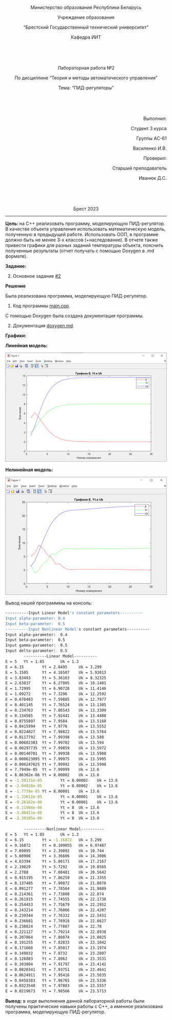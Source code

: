 <p align="center"> Министерство образования Республики Беларусь</p>
<p align="center">Учреждение образования</p>
<p align="center">“Брестский Государственный технический университет”</p>
<p align="center">Кафедра ИИТ</p>
<br><br><br>
<p align="center">Лабораторная работа №2</p>
<p align="center">По дисциплине “Теория и методы автоматического управления”</p>
<p align="center">Тема: “ПИД-регуляторы”</p>
<br><br><br>
<p align="right">Выполнил:</p>
<p align="right">Студент 3 курса</p>
<p align="right">Группы АС-61</p>
<p align="right">Василенко И.В.</p>
<p align="right">Проверил:</p>
<p align="right">Старший преподаватель</p>
<p align="right">Иванюк Д.С.</p>
<br><br><br>
<p align="center">Брест 2023</p>

---
<p> <strong> Цель: </strong>на C++ реализовать программу, моделирующую ПИД-регулятор. В качестве объекта управления использовать математическую модель, полученную в предыдущей работе. Использовать ООП, в программе должно быть не менее 3-х классов (+наследование). В отчете также привести графики для разных заданий температуры объекта, пояснить полученные результаты (отчет получать с помощью Doxygen в .md формате).</p>
<p> <strong> Задание: </strong> </p>

2. Основное задание [#2](../../../../tasks/task_02/readme.md)

<p> <strong> Решение </strong> </p>
<p>Была реализована программа, моделирующую ПИД-регулятор. 

1. Код программы [main.cpp](../src/main.cpp).

<p>С помощью Doxygen была создана документация программы.</p>

2. Документация [doxygen.md](doxygen.md).

<p> <strong> Графики: </strong> </p>
<p> <strong> Линейная модель: </strong> </p>

![](images/inear_model.png) 

<p> <strong> Нелинейная модель: </strong> </p>

![](images/nonlinear_model.png) 

<p>Вывод нашей программмы на консоль: </p>

``` bash
----------Input Linear Model's constant parameters----------
Input alpha-parameter: 0.4
Input beta-parameter:  0.5
----------Input Nonlinear Model's constant parameters----------
Input alpha-parameter:  0.4
Input beta-parameter:  0.5
Input gamma-parameter:  0.5
Input delta-parameter:  0.5
        ----------Linear Model----------
E = 5   Yt = 1.85       Uk = 1.3
E = 6.15        Yt = 2.8495     Uk = 3.299
E = 5.1505      Yt = 4.16507    Uk = 5.93013
E = 3.83493     Yt = 5.36163    Uk = 8.32325
E = 2.63837     Yt = 6.27005    Uk = 10.1401
E = 1.72995     Yt = 6.90728    Uk = 11.4146
E = 1.09272     Yt = 7.3296     Uk = 12.2592
E = 0.670403    Yt = 7.59885    Uk = 12.7977
E = 0.401145    Yt = 7.76524    Uk = 13.1305
E = 0.234763    Yt = 7.86543    Uk = 13.3309
E = 0.134565    Yt = 7.92441    Uk = 13.4488
E = 0.0755897   Yt = 7.9584     Uk = 13.5168
E = 0.0415994   Yt = 7.9776     Uk = 13.5552
E = 0.0224027   Yt = 7.98822    Uk = 13.5764
E = 0.0117792   Yt = 7.99398    Uk = 13.588
E = 0.00602383  Yt = 7.99702    Uk = 13.594
E = 0.00297735  Yt = 7.99859    Uk = 13.5972
E = 0.00140701  Yt = 7.99938    Uk = 13.5988
E = 0.000623095 Yt = 7.99975    Uk = 13.5995
E = 0.000247625 Yt = 7.99992    Uk = 13.5998
E = 7.7949e-05  Yt = 7.99999    Uk = 13.6
E = 8.06302e-06 Yt = 8.00002    Uk = 13.6
E = -1.59131e-05        Yt = 8.00002    Uk = 13.6
E = -2.04028e-05        Yt = 8.00002    Uk = 13.6
E = -1.7759e-05 Yt = 8.00001    Uk = 13.6
E = -1.33612e-05        Yt = 8.00001    Uk = 13.6
E = -9.28162e-06        Yt = 8.00001    Uk = 13.6
E = -6.11984e-06        Yt = 8  Uk = 13.6
E = -3.88411e-06        Yt = 8  Uk = 13.6
E = -2.39185e-06        Yt = 8  Uk = 13.6

        ----------Nonlinear Model----------
E = 5   Yt = 1.85       Uk = 1.3
E = 6.15        Yt = -1.16872   Uk = 3.299
E = 9.16872     Yt = 0.109055   Uk = 6.97487
E = 7.89095     Yt = 2.39092    Uk = 10.744
E = 5.60908     Yt = 3.36606    Uk = 14.3006
E = 4.63394     Yt = 5.80171    Uk = 17.2167
E = 2.19829     Yt = 5.7292     Uk = 19.0565
E = 2.2708      Yt = 7.08481    Uk = 20.5642
E = 0.915195    Yt = 7.86259    Uk = 21.3355
E = 0.137405    Yt = 7.90872    Uk = 21.8078
E = 0.091277    Yt = 7.78564    Uk = 21.9889
E = 0.214361    Yt = 7.73808    Uk = 22.074
E = 0.261915    Yt = 7.74555    Uk = 22.1738
E = 0.254453    Yt = 7.75679    Uk = 22.2952
E = 0.243214    Yt = 7.76066    Uk = 22.4207
E = 0.239344    Yt = 7.76332    Uk = 22.5431
E = 0.236681    Yt = 7.76918    Uk = 22.6627
E = 0.230824    Yt = 7.77887    Uk = 22.78
E = 0.221127    Yt = 7.79214    Uk = 22.8938
E = 0.207864    Yt = 7.80874    Uk = 23.0025
E = 0.191255    Yt = 7.82833    Uk = 23.1042
E = 0.171668    Yt = 7.85017    Uk = 23.1974
E = 0.149832    Yt = 7.8732     Uk = 23.2807
E = 0.126803    Yt = 7.8962     Uk = 23.3531
E = 0.103804    Yt = 7.91797    Uk = 23.4142
E = 0.0820341   Yt = 7.93751    Uk = 23.4641
E = 0.0624911   Yt = 7.95416    Uk = 23.5035
E = 0.0458383   Yt = 7.96765    Uk = 23.5336
E = 0.0323548   Yt = 7.97803    Uk = 23.5557
E = 0.0219673   Yt = 7.98566    Uk = 23.5713

```
<p> <strong> Вывод:</strong> в ходе выполнения данной лабораторной работы были получены практические навыки работы с C++, а именное реализована программа, моделирующую ПИД-регулятор.</p>
